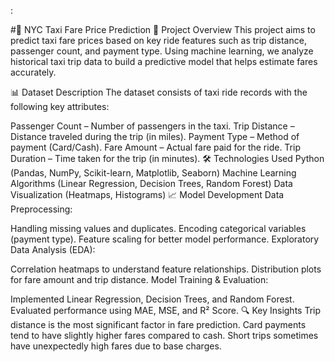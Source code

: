 :

#🚖 NYC Taxi Fare Price Prediction
📌 Project Overview
This project aims to predict taxi fare prices based on key ride features such as trip distance, passenger count, and payment type. Using machine learning, we analyze historical taxi trip data to build a predictive model that helps estimate fares accurately.

📊 Dataset Description
The dataset consists of taxi ride records with the following key attributes:

Passenger Count – Number of passengers in the taxi.
Trip Distance – Distance traveled during the trip (in miles).
Payment Type – Method of payment (Card/Cash).
Fare Amount – Actual fare paid for the ride.
Trip Duration – Time taken for the trip (in minutes).
🛠️ Technologies Used
Python (Pandas, NumPy, Scikit-learn, Matplotlib, Seaborn)
Machine Learning Algorithms (Linear Regression, Decision Trees, Random Forest)
Data Visualization (Heatmaps, Histograms)
📈 Model Development
Data Preprocessing:

Handling missing values and duplicates.
Encoding categorical variables (payment type).
Feature scaling for better model performance.
Exploratory Data Analysis (EDA):

Correlation heatmaps to understand feature relationships.
Distribution plots for fare amount and trip distance.
Model Training & Evaluation:

Implemented Linear Regression, Decision Trees, and Random Forest.
Evaluated performance using MAE, MSE, and R² Score.
🔍 Key Insights
Trip distance is the most significant factor in fare prediction.
Card payments tend to have slightly higher fares compared to cash.
Short trips sometimes have unexpectedly high fares due to base charges.

